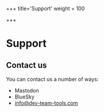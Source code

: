 +++
title='Support'
weight = 100

+++
# Support

## Contact us
You can contact us a number of ways:

- Mastodon
- BlueSky
- info@dev-team-tools.com
